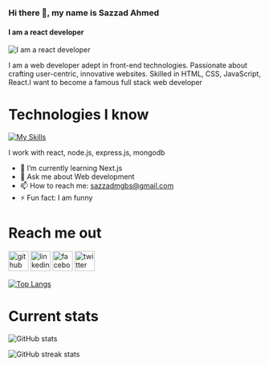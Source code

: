 ### Hi there 👋, my name is Sazzad Ahmed
#### I am a react developer
![I am a react developer](https://scontent.fdac99-1.fna.fbcdn.net/v/t39.30808-6/415106557_6983926511675396_5216362764652929352_n.png?_nc_cat=101&ccb=1-7&_nc_sid=783fdb&_nc_eui2=AeEbuLg0cIBDFm_oPHtdbovJgnd0Wj14vXmCd3RaPXi9eYuHHFMVebWhFkrYXXzm5AAVl4yeiFm4c63qzrIp3Xum&_nc_ohc=h2dTf18rDeAAX9t9_ky&_nc_ht=scontent.fdac99-1.fna&oh=00_AfCYdic3mOqFAefBUKeJzi4vSnLupU5K1wDhO6yHPKo3Ww&oe=659C61E6)

I am a web developer adept in front-end technologies. Passionate about crafting user-centric, innovative websites. Skilled in HTML, CSS, JavaScript, React.I want to become a famous full stack web developer

# Technologies I know

[![My Skills](https://skillicons.dev/icons?i=js,html,css,react,nodejs,firebase,mongodb)](https://skillicons.dev)

I work with react, node.js, express.js, mongodb

- 🌱 I’m currently learning Next.js 
- 💬 Ask me about Web development 
- 📫 How to reach me: sazzadmgbs@gmail.com 
- ⚡ Fun fact: I am funny 

# Reach me out
[<img src='https://cdn.jsdelivr.net/npm/simple-icons@3.0.1/icons/github.svg' alt='github' height='40'>](https://github.com/sazzad46031)  [<img src='https://cdn.jsdelivr.net/npm/simple-icons@3.0.1/icons/linkedin.svg' alt='linkedin' height='40'>](https://www.linkedin.com/in/sazzad-ahmed-6613a62a4/)  [<img src='https://cdn.jsdelivr.net/npm/simple-icons@3.0.1/icons/facebook.svg' alt='facebook' height='40'>](https://www.facebook.com/sazzad.ahmed.5439)  [<img src='https://cdn.jsdelivr.net/npm/simple-icons@3.0.1/icons/twitter.svg' alt='twitter' height='40'>](https://twitter.com/sazzad_Ahmed_31)  

[![Top Langs](https://github-readme-stats.vercel.app/api/top-langs/?username=sazzad46031)](https://github.com/anuraghazra/github-readme-stats)

# Current stats
![GitHub stats](https://github-readme-stats.vercel.app/api?username=sazzad46031&show_icons=true)  

![GitHub streak stats](https://streak-stats.demolab.com/?user=sazzad46031)  
















